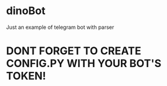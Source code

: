 # dinoBot
Just an example of telegram bot with parser
# DONT FORGET TO CREATE CONFIG.PY WITH YOUR BOT'S TOKEN!
